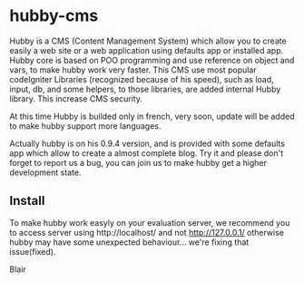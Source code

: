 hubby-cms
=========

Hubby is a CMS (Content Management System) which allow you to create easily a web site or a web application using defaults app or installed app. Hubby core is based on POO programming and use reference on object and vars, to make hubby work very faster. This CMS use most popular codeIgniter Libraries (recognized because of his speed), such as load, input, db, and some helpers, to those libraries, are added internal Hubby library. This increase CMS security.

At this time Hubby is builded only in french, very soon, update will be added to make hubby support more languages.

Actually hubby is on his 0.9.4 version, and is provided with some defaults app which allow to create a almost complete blog.
Try it and please don't forget to report us a bug, you can join us to make hubby get a higher development state.

Install
----------
To make hubby work easyly on your evaluation server, we recommend you to access server using http://localhost/ and not http://127.0.0.1/ otherwise hubby may have some unexpected behaviour... we're fixing that issue(fixed).

Blair
